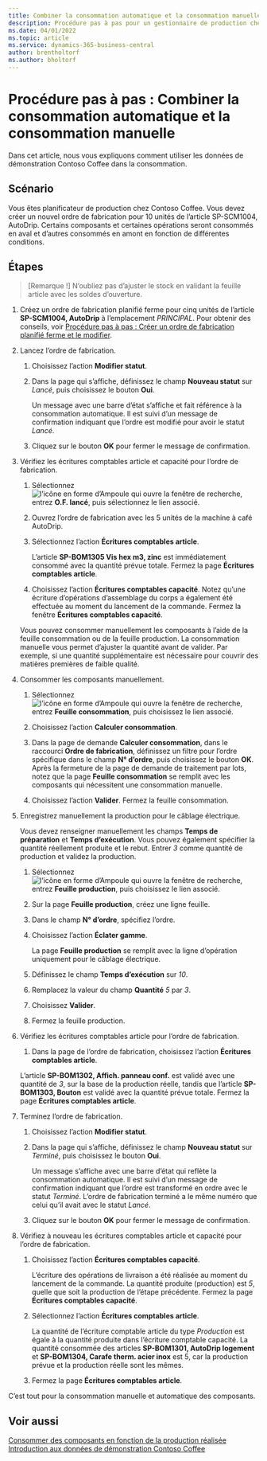 ```yaml
---
title: Combiner la consommation automatique et la consommation manuelle
description: Procédure pas à pas pour un gestionnaire de production chez Contoso Coffee qui souhaite combiner la consommation automatique et et la consommation manuelle.
ms.date: 04/01/2022
ms.topic: article
ms.service: dynamics-365-business-central
author: brentholtorf
ms.author: bholtorf
---
```


# <a name="walkthrough-combine-automatic-and-manual-flushing"></a>Procédure pas à pas : Combiner la consommation automatique et la consommation manuelle

Dans cet article, nous vous expliquons comment utiliser les données de démonstration Contoso Coffee dans la consommation.  

## <a name="scenario"></a>Scénario

Vous êtes planificateur de production chez Contoso Coffee. Vous devez créer un nouvel ordre de fabrication pour 10 unités de l’article SP-SCM1004, AutoDrip. Certains composants et certaines opérations seront consommés en aval et d’autres consommés en amont en fonction de différentes conditions.

## <a name="steps"></a>Étapes

> [Remarque !] N’oubliez pas d’ajuster le stock en validant la feuille article avec les soldes d’ouverture.

1. Créez un ordre de fabrication planifié ferme pour cinq unités de l’article **SP-SCM1004, AutoDrip** à l’emplacement *PRINCIPAL*. Pour obtenir des conseils, voir [Procédure pas à pas : Créer un ordre de fabrication planifié ferme et le modifier](create-firm-planned-production-order-change.md).  

2. Lancez l’ordre de fabrication.

    1. Choisissez l’action **Modifier statut**.  

    2. Dans la page qui s’affiche, définissez le champ **Nouveau statut** sur *Lancé*, puis choisissez le bouton **Oui**.  

        Un message avec une barre d’état s’affiche et fait référence à la consommation automatique. Il est suivi d’un message de confirmation indiquant que l’ordre est modifié pour avoir le statut *Lancé*.  

    3. Cliquez sur le bouton **OK** pour fermer le message de confirmation.

3. Vérifiez les écritures comptables article et capacité pour l’ordre de fabrication.

    1. Sélectionnez ![l’icône en forme d’Ampoule qui ouvre la fenêtre de recherche](../../media/ui-search/search_small.png "Dites-moi ce que vous voulez faire"), entrez **O.F. lancé**, puis sélectionnez le lien associé.  

    2. Ouvrez l’ordre de fabrication avec les 5 unités de la machine à café AutoDrip.  

    3. Sélectionnez l’action **Écritures comptables article**.  

        L’article **SP-BOM1305 Vis hex m3, zinc** est immédiatement consommé avec la quantité prévue totale. Fermez la page **Écritures comptables article**.  

    4. Choisissez l’action **Écritures comptables capacité**.  Notez qu’une écriture d’opérations d’assemblage du corps a également été effectuée au moment du lancement de la commande. Fermez la fenêtre **Écritures comptables capacité**.

    Vous pouvez consommer manuellement les composants à l’aide de la feuille consommation ou de la feuille production. La consommation manuelle vous permet d’ajuster la quantité avant de valider. Par exemple, si une quantité supplémentaire est nécessaire pour couvrir des matières premières de faible qualité.
4. Consommer les composants manuellement.  
    1. Sélectionnez ![l’icône en forme d’Ampoule qui ouvre la fenêtre de recherche](../../media/ui-search/search_small.png "Dites-moi ce que vous voulez faire"), entrez **Feuille consommation**, puis choisissez le lien associé.  

    2. Choisissez l’action **Calculer consommation**.  

    3. Dans la page de demande **Calculer consommation**, dans le raccourci **Ordre de fabrication**, définissez un filtre pour l’ordre spécifique dans le champ **N° d’ordre**, puis choisissez le bouton **OK**. Après la fermeture de la page de demande de traitement par lots, notez que la page **Feuille consommation** se remplit avec les composants qui nécessitent une consommation manuelle.

    4. Choisissez l’action **Valider**. Fermez la feuille consommation.

5. Enregistrez manuellement la production pour le câblage électrique.  

    Vous devez renseigner manuellement les champs **Temps de préparation** et **Temps d’exécution**. Vous pouvez également spécifier la quantité réellement produite et le rebut. Entrer *3* comme quantité de production et validez la production.

    1. Sélectionnez ![l’icône en forme d’Ampoule qui ouvre la fenêtre de recherche](../../media/ui-search/search_small.png "Dites-moi ce que vous voulez faire"), entrez **Feuille production**, puis choisissez le lien associé.  

    2. Sur la page **Feuille production**, créez une ligne feuille.  

    3. Dans le champ **N° d’ordre**, spécifiez l’ordre.  

    4. Choisissez l’action **Éclater gamme**.  

        La page **Feuille production** se remplit avec la ligne d’opération uniquement pour le câblage électrique.

    5. Définissez le champ **Temps d’exécution** sur *10*.  

    6. Remplacez la valeur du champ **Quantité** *5* par *3*.

    7. Choisissez **Valider**.  
    8. Fermez la feuille production.

6. Vérifiez les écritures comptables article pour l’ordre de fabrication.

    1. Dans la page de l’ordre de fabrication, choisissez l’action **Écritures comptables article**.  

    L’article **SP-BOM1302, Affich. panneau conf.** est validé avec une quantité de *3*, sur la base de la production réelle, tandis que l’article **SP-BOM1303, Bouton** est validé avec la quantité prévue totale. Fermez la page **Écritures comptables article**.

7. Terminez l’ordre de fabrication.  

    1. Choisissez l’action **Modifier statut**.
    2. Dans la page qui s’affiche, définissez le champ **Nouveau statut** sur *Terminé*, puis choisissez le bouton **Oui**.  

        Un message s’affiche avec une barre d’état qui reflète la consommation automatique. Il est suivi d’un message de confirmation indiquant que l’ordre est transformé en ordre avec le statut *Terminé*. L’ordre de fabrication terminé a le même numéro que celui qu’il avait avec le statut *Lancé*.
    3. Cliquez sur le bouton **OK** pour fermer le message de confirmation.

8. Vérifiez à nouveau les écritures comptables article et capacité pour l’ordre de fabrication.

    1. Choisissez l’action **Écritures comptables capacité**.  

        L’écriture des opérations de livraison a été réalisée au moment du lancement de la commande. La quantité produite (production) est *5*, quelle que soit la production de l’étape précédente. Fermez la page **Écritures comptables capacité**.

    2. Sélectionnez l’action **Écritures comptables article**.  

        La quantité de l’écriture comptable article du type *Production* est égale à la quantité produite dans l’écriture comptable capacité. La quantité consommée des articles **SP-BOM1301, AutoDrip logement** et **SP-BOM1304, Carafe therm. acier inox** est 5, car la production prévue et la production réelle sont les mêmes. 

    3. Fermez la page **Écritures comptables article**.  

C’est tout pour la consommation manuelle et automatique des composants.

## <a name="see-also"></a>Voir aussi

[Consommer des composants en fonction de la production réalisée](../../production-how-to-flush-components-according-to-operation-output.md)  
[Introduction aux données de démonstration Contoso Coffee](contoso-coffee-manufacturing-intro.md)  
